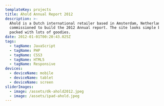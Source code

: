 ```yaml
---
templateKey: projects
title: Ahold Annual Report 2012
description: >-
  Ahold is a Dutch international retailer based in Amsterdam, Netherlands. I was
  commissioned to build the 2012 Annual report. The site looks simple but its
  packed with lots of goodies.
date: 2012-01-01T00:20:43.025Z
tags:
  - tagName: JavaScript
  - tagName: PHP
  - tagName: CSS3
  - tagName: HTML5
  - tagName: Responsive
devices:
  - deviceName: mobile
  - deviceName: tablet
  - deviceName: screen
sliderImages:
  - image: /assets/dk-ahold2012.jpeg
  - image: /assets/ipad-ahold.jpeg
---
```

